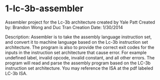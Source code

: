 1-lc-3b-assembler
=================
Assembler project for the Lc-3b architecture created by Yale Patt
Created by: Brandon Wong and Duc Tran
Creation Date: 1/30/2014

Description: Assembler is to take the assembly language instruction set, and convert it
to machine language based on the Lc-3b instruction set architecture. The program is also
to provide the correct exit codes for the inputs in the instruction set architecture that cause error.
For example undefined label, invalid opcode, invalid constant, and all other errors.
The program will read and parse the assembly program based on the LC-3b instruction set architecture.
You may reference the ISA at the pdf labeled LC-3b ISA.